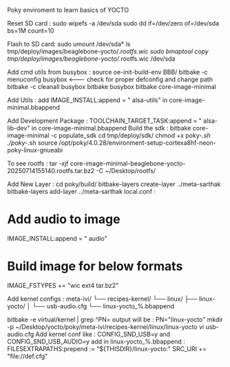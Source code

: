 Poky enviroment to learn basics of YOCTO

Reset SD card :
sudo wipefs -a /dev/sda
sudo dd if=/dev/zero of=/dev/sda bs=1M count=10

Flash to SD card:
sudo umount /dev/sda*
ls tmp/deploy/images/beaglebone-yocto/*.rootfs.wic
sudo bmaptool copy tmp/deploy/images/beaglebone-yocto/*.rootfs.wic /dev/sda

Add cmd utils from busybox :
source oe-init-build-env BBB/
bitbake -c menuconfig busybox   <--- check for proper defconfig and change path
bitbake -c cleanall busybox
bitbake busybox
bitbake core-image-minimal

Add Utils :
add IMAGE_INSTALL:append = " alsa-utils" in core-image-minimal.bbappend

Add Development Package :
TOOLCHAIN_TARGET_TASK:append = " alsa-lib-dev" in core-image-minimal.bbappend
Build the sdk :
bitbake core-image-minimal -c populate_sdk
cd tmp/deploy/sdk/
chmod +x poky-*.sh
./poky-*.sh
source /opt/poky/4.0.28/environment-setup-cortexa8hf-neon-poky-linux-gnueabi

To see rootfs : tar -xjf core-image-minimal-beaglebone-yocto-20250714155140.rootfs.tar.bz2 -C ~/Desktop/rootfs/

Add New Layer :
cd poky/build/
bitbake-layers create-layer ../meta-sarthak
bitbake-layers add-layer ../meta-sarthak
local.conf :
# Add audio to image
IMAGE_INSTALL:append = " audio"
# Build image for below formats
IMAGE_FSTYPES += "wic ext4 tar.bz2"

Add kernel configs :
meta-ivi/
└── recipes-kernel/
    └── linux/
        ├── linux-yocto/
        │   └── usb-audio.cfg
        └── linux-yocto_%.bbappend

bitbake -e virtual/kernel | grep ^PN=
output will be : PN="linux-yocto"
mkdir -p ~/Desktop/yocto/poky/meta-ivi/recipes-kernel/linux/linux-yocto
vi usb-audio.cfg
Add kernel conf like : CONFIG_SND_USB=y and CONFIG_SND_USB_AUDIO=y
add in linux-yocto_%.bbappend :
FILESEXTRAPATHS:prepend := "${THISDIR}/linux-yocto:"
SRC_URI += "file://def.cfg"

